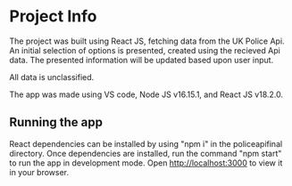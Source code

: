 # Project Info

The project was built using React JS, fetching data from the UK Police Api. 
An initial selection of options is presented, created using the recieved Api data. 
The presented information will be updated based upon user input.

All data is unclassified.

The app was made using VS code, Node JS v16.15.1, and React JS v18.2.0.

## Running the app

React dependencies can be installed by using "npm i" in the policeapifinal directory. 
Once dependencies are installed, run the command "npm start" to run the app in development mode. 
Open [http://localhost:3000](http://localhost:3000) to view it in your browser.


